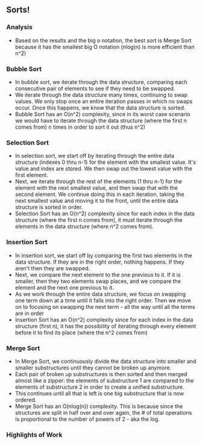 ## Sorts!

### Analysis
- Based on the results and the big o notation, the best sort is Merge Sort because it has the smallest big O notation (nlog(n) is more efficient than n^2)
	
### Bubble Sort
- In bubble sort, we iterate through the data structure, comparing each consecutive pair of elements to see if they need to be swapped.
- We iterate through the data structure many times, continuing to swap values. We only stop once an entire iteration passes in which no swaps occur. Once this happens, we know that the data structure is sorted.
- Bubble Sort has an O(n^2) complexity, since in its worst case scenario we would have to iterate through the data structure (where the first n comes from) n times in order to sort it out (thus n^2)

### Selection Sort
- In selection sort, we start off by iterating through the entire data structure (indexes 0 thru n-1) for the element with the smallest value. It's value and index are stored. We then swap out the lowest value with the first element.
- Next, we iterate through the rest of the elements (1 thru n-1) for the element with the next smallest value, and then swap that with the second element. We continue doing this in each iteration, taking the next smallest value and moving it to the front, until the entire data structure is sorted in order.
- Selection Sort has an O(n^2) complexity since for each index in the data structure (where the first n comes from), it must iterate through the elements in the data structure (where n^2 comes from).
 
### Insertion Sort
- In insertion sort, we start off by comparing the first two elements in the data structure. If they are in the right order, nothing happens. If they aren't then they are swapped.
- Next, we compare the next element to the one previous to it. If it is smaller, then they two elements swap places, and we compare the element and the next one previous to it.
- As we work through the entire data structure, we focus on swapping one term down at a time until it falls into the right order. Then we move on to focusing on swapping the next term - all the way until all the terms are in order
- Insertion Sort has an O(n^2) complexity since for each index in the data structure (first n), it has the possibility of iterating through every element before it to find its place (where the n^2 comes from)

### Merge Sort
- In Merge Sort, we continuously divide the data structure into smaller and smaller substructures until they cannot be broken up anymore.
- Each pair of broken up substructures is then sorted and then merged almost like a zipper: the elements of substructure 1 are compared to the elements of substructure 2 in order to create a unified substructure.
- This continues until all that is left is one big substructure that is now ordered.
- Merge Sort has an O(nlog(n)) complexity. This is because since the structures are split in half over and over again, the # of total operations is proportional to the number of powers of 2 - aka the log.
	
### Highlights of Work
